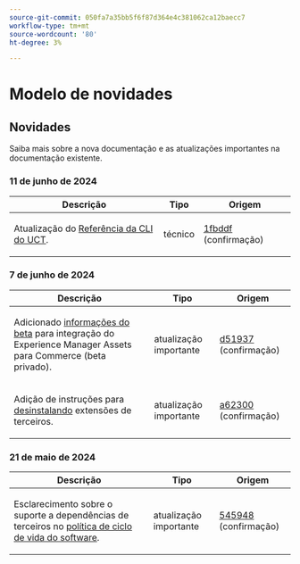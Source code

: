 ```yaml
---
source-git-commit: 050fa7a35bb5f6f87d364e4c381062ca12baecc7
workflow-type: tm+mt
source-wordcount: '80'
ht-degree: 3%

---
```

# Modelo de novidades

## Novidades

Saiba mais sobre a nova documentação e as atualizações importantes na documentação existente.

### 11 de junho de 2024

<table style="table-layout:auto;">
  <thead>
    <tr>
      <th>Descrição</th>
      <th>Tipo</th>
      <th>Origem</th>
    </tr>
  </thead>
  <tbody>
    <tr>
      <td><p>Atualização do <a href="https://experienceleague.adobe.com/en/docs/commerce-operations/tools/cli-reference/uct">Referência da CLI do UCT</a>.</p>
</td>
      <td>técnico</td>
      <td><a href="https://github.com/AdobeDocs/commerce-operations.en/commit/1fbddf4ea05511c1aefe0cd0d8e8b2ebde7e00dd">1fbddf</a> (confirmação)</td>
    </tr>
  </tbody>
</table>

### 7 de junho de 2024

<table style="table-layout:auto;">
  <thead>
    <tr>
      <th>Descrição</th>
      <th>Tipo</th>
      <th>Origem</th>
    </tr>
  </thead>
  <tbody>
    <tr>
      <td><p>Adicionado <a href="https://experienceleague.adobe.com/en/docs/commerce-operations/release/beta">informações do beta</a> para integração do Experience Manager Assets para Commerce (beta privado).</p>
</td>
      <td>atualização importante</td>
      <td><a href="https://github.com/AdobeDocs/commerce-operations.en/commit/d51937e25049f636a3b69f072a3fe4ba135766c2">d51937</a> (confirmação)</td>
    </tr>
    <tr>
      <td><p>Adição de instruções para <a href="https://experienceleague.adobe.com/en/docs/commerce-operations/installation-guide/tutorials/extensions">desinstalando</a> extensões de terceiros.</p>
</td>
      <td>atualização importante</td>
      <td><a href="https://github.com/AdobeDocs/commerce-operations.en/commit/a623002b366ae07eaabe9711946d7f8ceb3b9132">a62300</a> (confirmação)</td>
    </tr>
  </tbody>
</table><!-- date_group -->

### 21 de maio de 2024

<table style="table-layout:auto;">
  <thead>
    <tr>
      <th>Descrição</th>
      <th>Tipo</th>
      <th>Origem</th>
    </tr>
  </thead>
  <tbody>
    <tr>
      <td><p>Esclarecimento sobre o suporte a dependências de terceiros no <a href="https://experienceleague.adobe.com/en/docs/commerce-operations/release/planning/lifecycle-policy">política de ciclo de vida do software</a>.</p>
</td>
      <td>atualização importante</td>
      <td><a href="https://github.com/AdobeDocs/commerce-operations.en/commit/5459488d4b512447aff810dca8d3b32a074d5c1e">545948</a> (confirmação)</td>
    </tr>
  </tbody>
</table><!-- date_group --><!-- month_group --><!-- year_group -->

